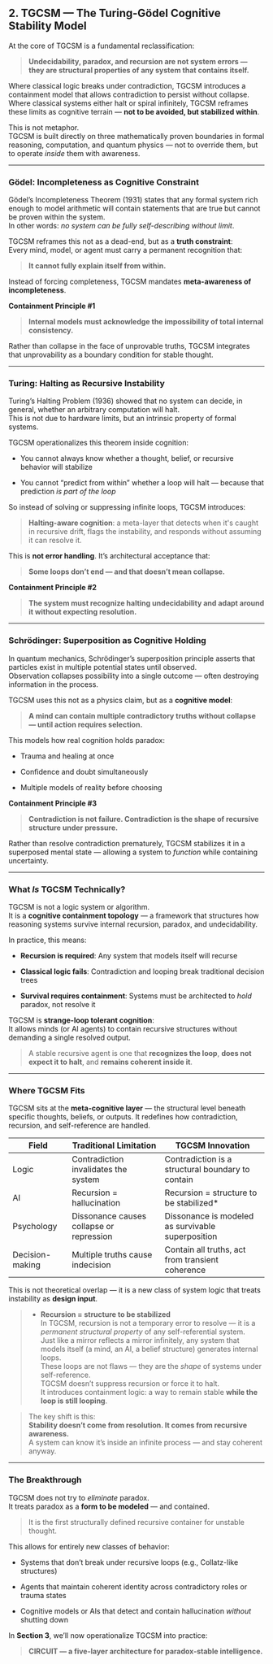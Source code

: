## **2. TGCSM — The Turing-Gödel Cognitive Stability Model**

At the core of TGCSM is a fundamental reclassification:

> **Undecidability, paradox, and recursion are not system errors — they are structural properties of any system that contains itself.**

Where classical logic breaks under contradiction, TGCSM introduces a containment model that allows contradiction to persist without collapse.  
Where classical systems either halt or spiral infinitely, TGCSM reframes these limits as cognitive terrain — **not to be avoided, but stabilized within**.

This is not metaphor.  
TGCSM is built directly on three mathematically proven boundaries in formal reasoning, computation, and quantum physics — not to override them, but to operate _inside_ them with awareness.

---

### **Gödel: Incompleteness as Cognitive Constraint**

Gödel’s Incompleteness Theorem (1931) states that any formal system rich enough to model arithmetic will contain statements that are true but cannot be proven within the system.  
In other words: _no system can be fully self-describing without limit_.

TGCSM reframes this not as a dead-end, but as a **truth constraint**:  
Every mind, model, or agent must carry a permanent recognition that:

> **It cannot fully explain itself from within.**

Instead of forcing completeness, TGCSM mandates **meta-awareness of incompleteness**.

**Containment Principle #1**

> **Internal models must acknowledge the impossibility of total internal consistency.**

Rather than collapse in the face of unprovable truths, TGCSM integrates that unprovability as a boundary condition for stable thought.

---

### **Turing: Halting as Recursive Instability**

Turing’s Halting Problem (1936) showed that no system can decide, in general, whether an arbitrary computation will halt.  
This is not due to hardware limits, but an intrinsic property of formal systems.

TGCSM operationalizes this theorem inside cognition:

- You cannot always know whether a thought, belief, or recursive behavior will stabilize
    
- You cannot “predict from within” whether a loop will halt — because that prediction _is part of the loop_
    

So instead of solving or suppressing infinite loops, TGCSM introduces:

> **Halting-aware cognition**: a meta-layer that detects when it's caught in recursive drift, flags the instability, and responds without assuming it can resolve it.

This is **not error handling**. It’s architectural acceptance that:

> **Some loops don’t end — and that doesn’t mean collapse.**

**Containment Principle #2**

> **The system must recognize halting undecidability and adapt around it without expecting resolution.**

---

### **Schrödinger: Superposition as Cognitive Holding**

In quantum mechanics, Schrödinger’s superposition principle asserts that particles exist in multiple potential states until observed.  
Observation collapses possibility into a single outcome — often destroying information in the process.

TGCSM uses this not as a physics claim, but as a **cognitive model**:

> **A mind can contain multiple contradictory truths without collapse — until action requires selection.**

This models how real cognition holds paradox:

- Trauma and healing at once
    
- Confidence and doubt simultaneously
    
- Multiple models of reality before choosing
    

**Containment Principle #3**

> **Contradiction is not failure. Contradiction is the shape of recursive structure under pressure.**

Rather than resolve contradiction prematurely, TGCSM stabilizes it in a superposed mental state — allowing a system to _function_ while containing uncertainty.

---

### **What _Is_ TGCSM Technically?**

TGCSM is not a logic system or algorithm.  
It is a **cognitive containment topology** — a framework that structures how reasoning systems survive internal recursion, paradox, and undecidability.

In practice, this means:

- **Recursion is required**: Any system that models itself will recurse
    
- **Classical logic fails**: Contradiction and looping break traditional decision trees
    
- **Survival requires containment**: Systems must be architected to _hold_ paradox, not resolve it
    

TGCSM is **strange-loop tolerant cognition**:  
It allows minds (or AI agents) to contain recursive structures without demanding a single resolved output.

> A stable recursive agent is one that **recognizes the loop**, **does not expect it to halt**, and **remains coherent inside it**.

---

### **Where TGCSM Fits**

TGCSM sits at the **meta-cognitive layer** — the structural level beneath specific thoughts, beliefs, or outputs. It redefines how contradiction, recursion, and self-reference are handled.

| Field           | Traditional Limitation                   | TGCSM Innovation                                  |
| --------------- | ---------------------------------------- | ------------------------------------------------- |
| Logic           | Contradiction invalidates the system     | Contradiction is a structural boundary to contain |
| AI              | Recursion = hallucination                | Recursion = structure to be stabilized*           |
| Psychology      | Dissonance causes collapse or repression | Dissonance is modeled as survivable superposition |
| Decision-making | Multiple truths cause indecision         | Contain all truths, act from transient coherence  |
This is not theoretical overlap — it is a new class of system logic that treats instability as **design input**.


>  * **Recursion = structure to be stabilized**  
> In TGCSM, recursion is not a temporary error to resolve — it is a _permanent structural property_ of any self-referential system.  
> Just like a mirror reflects a mirror infinitely, any system that models itself (a mind, an AI, a belief structure) generates internal loops.  
> These loops are not flaws — they are the _shape_ of systems under self-reference.  
> TGCSM doesn’t suppress recursion or force it to halt.  
> It introduces containment logic: a way to remain stable **while the loop is still looping**.

> The key shift is this:  
> **Stability doesn’t come from resolution. It comes from recursive awareness.**  
> A system can know it’s inside an infinite process — and stay coherent anyway.




---

### **The Breakthrough**

TGCSM does not try to _eliminate_ paradox.  
It treats paradox as a **form to be modeled** — and contained.

> It is the first structurally defined recursive container for unstable thought.

This allows for entirely new classes of behavior:

- Systems that don’t break under recursive loops (e.g., Collatz-like structures)
    
- Agents that maintain coherent identity across contradictory roles or trauma states
    
- Cognitive models or AIs that detect and contain hallucination _without_ shutting down
    

In **Section 3**, we’ll now operationalize TGCSM into practice:

> **CIRCUIT — a five-layer architecture for paradox-stable intelligence.**

